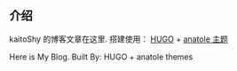 ## 介绍
kaitoShy 的博客文章在这里.
搭建使用： [HUGO](https://github.com/gohugoio/hugo) + [anatole 主题](https://github.com/lxndrblz/anatole)

Here is My Blog.
Built By: HUGO + anatole themes